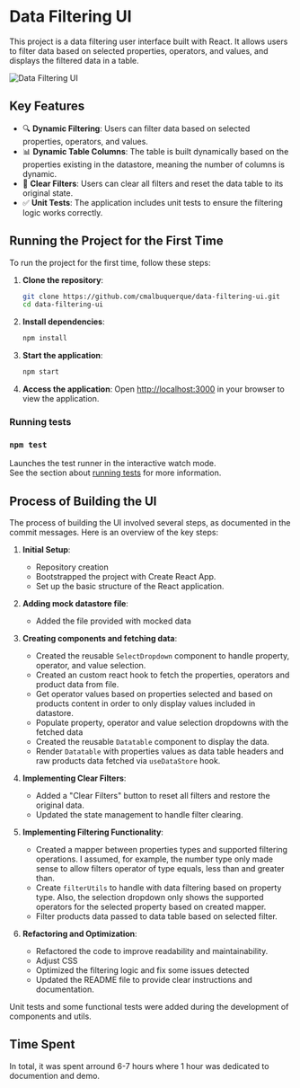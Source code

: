# Data Filtering UI

This project is a data filtering user interface built with React. It allows users to filter data based on selected properties, operators, and values, and displays the filtered data in a table.

![Data Filtering UI](./demo/demo.gif)

## Key Features

- 🔍 **Dynamic Filtering**: Users can filter data based on selected properties, operators, and values.
- 📊 **Dynamic Table Columns**: The table is built dynamically based on the properties existing in the datastore, meaning the number of columns is dynamic.
- 🧹 **Clear Filters**: Users can clear all filters and reset the data table to its original state.
- ✅ **Unit Tests**: The application includes unit tests to ensure the filtering logic works correctly.


## Running the Project for the First Time

To run the project for the first time, follow these steps:

1. **Clone the repository**:
    ```sh
    git clone https://github.com/cmalbuquerque/data-filtering-ui.git
    cd data-filtering-ui
    ```

2. **Install dependencies**:
    ```sh
    npm install
    ```

3. **Start the application**:
    ```sh
    npm start
    ```

4. **Access the application**:
    Open [http://localhost:3000](http://localhost:3000) in your browser to view the application.



### Running tests

### `npm test`


Launches the test runner in the interactive watch mode.\
See the section about [running tests](https://facebook.github.io/create-react-app/docs/running-tests) for more information.


## Process of Building the UI


The process of building the UI involved several steps, as documented in the commit messages. Here is an overview of the key steps:

1. **Initial Setup**:
    - Repository creation
    - Bootstrapped the project with Create React App.
    - Set up the basic structure of the React application.

2. **Adding mock datastore file**:
    - Added the file provided with mocked data

3. **Creating components and fetching data**:
    - Created the reusable `SelectDropdown` component to handle property, operator, and value selection.
    - Created an custom react hook to fetch the properties, operators and product data from file.
    - Get operator values based on properties selected and based on products content in order to only display values included in datastore.
    - Populate property, operator and value selection dropdowns with the fetched data
    - Created the reusable `Datatable` component to display the data.
    - Render `Datatable` with properties values as data table headers and raw products data fetched via `useDataStore` hook.

4. **Implementing Clear Filters**:
    - Added a "Clear Filters" button to reset all filters and restore the original data.
    - Updated the state management to handle filter clearing.

5. **Implementing Filtering Functionality**:
    - Created a mapper between properties types and supported filtering operations. I assumed, for example, the number type only made sense to allow filters operator of type equals, less than and greater than.
    - Create `filterUtils` to handle with data filtering based on property type. Also, the selection dropdown only shows the supported operators for the selected property based on created mapper. 
    - Filter products data passed to data table based on selected filter.

6. **Refactoring and Optimization**:
    - Refactored the code to improve readability and maintainability.
    - Adjust CSS
    - Optimized the filtering logic and fix some issues detected
    - Updated the README file to provide clear instructions and documentation.


Unit tests and some functional tests were added during the development of components and utils.


## Time Spent 

In total, it was spent arround 6-7 hours where 1 hour was dedicated to documention and demo.